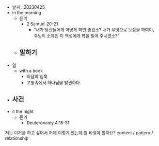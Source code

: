 - 날짜 : 20230425
- in the morning
	- 듣기
		- 2 Samuel 20-21
			-   “내가 당신들에게 어떻게 하면 좋겠소? 내가 무엇으로 보상을 하여야, 주님의 소유인 이 백성에게 복을 빌어 주시겠소?” 
	- 말하기
		- 
- 일
	- with a book
		- 아담의 침묵
		- 고통속에서 하나님을 발견하다.
- 사건
	- 
- it the night
	- 듣기
		- Deuteronomy 4:15-31






저는 이거를 하고 싶어서 어제 이렇게 했는데 뭘 바꿔야 할까요?
content / pattern / relationship